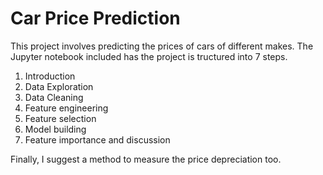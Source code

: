 # Car Price Prediction

This project involves predicting the prices of cars of different makes. The Jupyter notebook included has the project is tructured into 7 steps.

1. Introduction
2. Data Exploration
3. Data Cleaning
4. Feature engineering
5. Feature selection
6. Model building
7. Feature importance and discussion

Finally, I suggest a method to measure the price depreciation too. 
